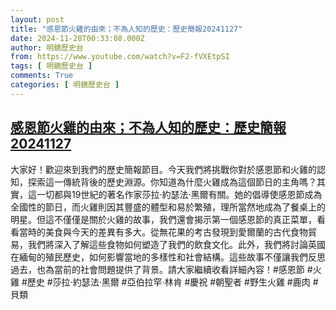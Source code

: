 ```yaml
---
layout: post
title: "感恩節火雞的由來；不為人知的歷史：歷史簡報20241127"
date: 2024-11-28T00:33:08.000Z
author: 明鏡歷史台
from: https://www.youtube.com/watch?v=F2-fVXEtpSI
tags: [ 明鏡歷史台 ]
comments: True
categories: [ 明鏡歷史台 ]
---
```

<!--1732753988000-->
[感恩節火雞的由來；不為人知的歷史：歷史簡報20241127](https://www.youtube.com/watch?v=F2-fVXEtpSI)
------

<div>
大家好！歡迎來到我們的歷史簡報節目。今天我們將挑戰你對於感恩節和火雞的認知，探索這一傳統背後的歷史淵源。你知道為什麼火雞成為這個節日的主角嗎？其實，這一切都與19世紀的著名作家莎拉·約瑟法·黑爾有關。她的倡導使感恩節成為全國性的節日，而火雞則因其豐盛的體型和易於繁殖，理所當然地成為了餐桌上的明星。但這不僅僅是關於火雞的故事，我們還會揭示第一個感恩節的真正菜單，看看當時的美食與今天的差異有多大。從無花果的考古發現到愛爾蘭的古代食物貿易，我們將深入了解這些食物如何塑造了我們的飲食文化。此外，我們將討論英國在緬甸的殖民歷史，如何影響當地的多樣性和社會結構。這些故事不僅讓我們反思過去，也為當前的社會問題提供了背景。請大家繼續收看詳細內容！#感恩節 #火雞 #歷史 #莎拉·約瑟法·黑爾 #亞伯拉罕·林肯 #慶祝 #朝聖者 #野生火雞 #鹿肉 #貝類
</div>

